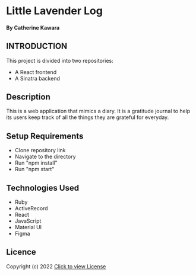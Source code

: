 # Little Lavender Log

#### By Catherine Kawara

## INTRODUCTION

This project is divided into two repositories:
* A React frontend
* A Sinatra backend

## Description
This is a web application that mimics a diary. It is a gratitude journal to help its users keep track of all the things they are grateful for everyday.


## Setup Requirements
* Clone repository link
* Navigate to the directory
* Run "npm install"
* Run "npm start"

## Technologies Used
* Ruby
* ActiveRecord
* React
* JavaScript
* Material UI
* Figma



## Licence

Copyright (c) 2022 [Click to view License](https://github.com/CKawara/lavender-log/blob/main/LICENSE)

